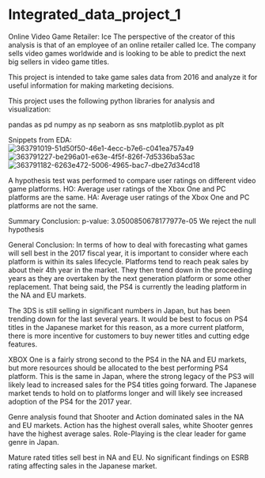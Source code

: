 # Integrated_data_project_1

Online Video Game Retailer: Ice
The perspective of the creator of this analysis is that of an employee of an online retailer called Ice. The company sells video games worldwide and is looking to be able to predict the next big sellers in video game titles.

This project is intended to take game sales data from 2016 and analyze it for useful information for making marketing decisions.

This project uses the following python libraries for analysis and visualization:

pandas as pd numpy as np seaborn as sns matplotlib.pyplot as plt

Snippets from EDA: ![363791019-51d50f50-46e1-4ecc-b7e6-c041ea757a49](https://github.com/user-attachments/assets/97b38c13-e917-43d5-8b2b-eca7835c996f)
![363791227-be296a01-e63e-4f5f-826f-7d5336ba53ac](https://github.com/user-attachments/assets/ce36b00c-7487-4187-8145-6e6c23538ed8)
![363791182-6263e472-5006-4965-bac7-dbe27d34cd18](https://github.com/user-attachments/assets/2bc8bfe5-a871-4559-be8e-99dc3652487d)


A hypothesis test was performed to compare user ratings on different video game platforms. HO: Average user ratings of the Xbox One and PC platforms are the same. HA: Average user ratings of the Xbox One and PC platforms are not the same.

Summary Conclusion: p-value: 3.0500850678177977e-05 We reject the null hypothesis

General Conclusion: In terms of how to deal with forecasting what games will sell best in the 2017 fiscal year, it is important to consider where each platform is within its sales lifecycle. Platforms tend to reach peak sales by about their 4th year in the market. They then trend down in the proceeding years as they are overtaken by the next generation platform or some other replacement. That being said, the PS4 is currently the leading platform in the NA and EU markets.

The 3DS is still selling in significant numbers in Japan, but has been trending down for the last several years. It would be best to focus on PS4 titles in the Japanese market for this reason, as a more current platform, there is more incentive for customers to buy newer titles and cutting edge features.

XBOX One is a fairly strong second to the PS4 in the NA and EU markets, but more resources should be allocated to the best performing PS4 platform. This is the same in Japan, where the strong legacy of the PS3 will likely lead to increased sales for the PS4 titles going forward. The Japanese market tends to hold on to platforms longer and will likely see increased adoption of the PS4 for the 2017 year.

Genre analysis found that Shooter and Action dominated sales in the NA and EU markets. Action has the highest overall sales, white Shooter genres have the highest average sales. Role-Playing is the clear leader for game genre in Japan.

Mature rated titles sell best in NA and EU. No significant findings on ESRB rating affecting sales in the Japanese market.
